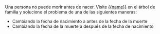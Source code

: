 Una persona no puede morir antes de nacer. Visite [{{name}}](https://familysearch.org/tree/#view=ancestor&person={{pid}})
en el árbol de familia y solucione el problema de una de las siguientes maneras:

* Cambiando la fecha de nacimiento a antes de la fecha de la muerte
* Cambiando la fecha de la muerte a después de la fecha de nacimiento